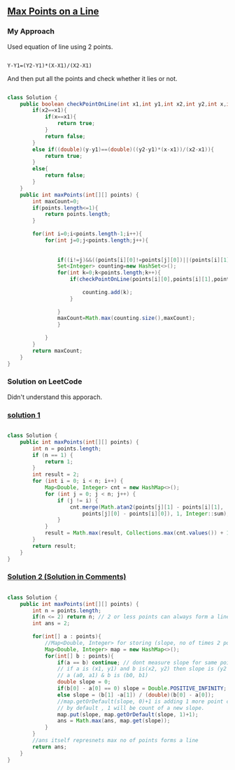 ## [Max Points on a Line](https://leetcode.com/problems/max-points-on-a-line/)

### My Approach

Used equation of line using 2 points.

```

Y-Y1=(Y2-Y1)*(X-X1)/(X2-X1)

```

And then put all the points and check whether it lies or not.

```java

class Solution {
    public boolean checkPointOnLine(int x1,int y1,int x2,int y2,int x,int y){
        if(x2==x1){
            if(x==x1){
                return true;
            }
            return false;
        }
        else if((double)(y-y1)==(double)((y2-y1)*(x-x1))/(x2-x1)){
            return true;
        }
        else{
            return false;
        }
    }
    public int maxPoints(int[][] points) {
        int maxCount=0;
        if(points.length<=1){
            return points.length;
        }
        
        for(int i=0;i<points.length-1;i++){
            for(int j=0;j<points.length;j++){
                
                
                if((i!=j)&&((points[i][0]!=points[j][0])||(points[i][1]!=points[j][1]))){
                Set<Integer> counting=new HashSet<>();    
                for(int k=0;k<points.length;k++){
                    if(checkPointOnLine(points[i][0],points[i][1],points[j][0],points[j][1],points[k][0],points[k][1])){
                        
                        counting.add(k);
                    }
                    
                }
                maxCount=Math.max(counting.size(),maxCount);
                }
                
            }
        }
        return maxCount;
    }
}

```


### Solution on LeetCode


Didn't understand this apporach.

### [solution 1](https://leetcode.com/problems/max-points-on-a-line/solutions/2910679/max-points-on-a-line/)

```java

class Solution {
    public int maxPoints(int[][] points) {
        int n = points.length;
        if (n == 1) {
            return 1;
        }
        int result = 2;
        for (int i = 0; i < n; i++) {
            Map<Double, Integer> cnt = new HashMap<>();
            for (int j = 0; j < n; j++) {
                if (j != i) {
                    cnt.merge(Math.atan2(points[j][1] - points[i][1],
                    	points[j][0] - points[i][0]), 1, Integer::sum);
                }
            }
            result = Math.max(result, Collections.max(cnt.values()) + 1);
        }
        return result;
    }
}

```


### [Solution 2 (Solution in Comments)](https://leetcode.com/problems/max-points-on-a-line/solutions/3017341/java-solution-with-explantation/)  

```java

class Solution {
    public int maxPoints(int[][] points) {
        int n = points.length;
        if(n <= 2) return n; // 2 or less points can always form a line.
        int ans = 2;
        
        for(int[] a : points){
            //Map<Double, Integer> for storing (slope, no of times 2 points generate this slope.)
            Map<Double, Integer> map = new HashMap<>();
            for(int[] b : points){
                if(a == b) continue; // dont measure slope for same points in plane.   
                // if a is (x1, y1) and b is(x2, y2) then slope is (y2 - y1)/(x2 -x1)
                // a (a0, a1) & b is (b0, b1)
                double slope = 0;
                if(b[0] - a[0] == 0) slope = Double.POSITIVE_INFINITY;
                else slope = (b[1] -a[1]) / (double)(b[0] - a[0]);
                //map.getOrDefault(slope, 0)+1 is adding 1 more point count for that slope if we already had that slope. 
                // by default , 1 will be count of a new slope.
                map.put(slope, map.getOrDefault(slope, 1)+1);
                ans = Math.max(ans, map.get(slope));             
            }
        } 
        //ans itself represnets max no of points forms a line 
        return ans;
    }
}

```
